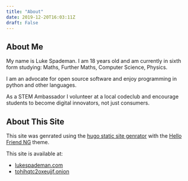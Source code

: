 ```yaml
---
title: "About"
date: 2019-12-20T16:03:11Z
draft: False
---
```

## About Me
My name is Luke Spademan. I am 18 years old and am currently in sixth form studying: Maths, Further Maths, Computer Science, Physics.

I am an advocate for open source software and enjoy programming in python and other languages.

As a STEM Ambassador I volunteer at a local codeclub and encourage students to become digital innovators, not just consumers.

## About This Site

This site was genrated using the [hugo static site genrator](https://gohugo.io) with the [Hello Friend NG](https://github.com/rhazdon/hugo-theme-hello-friend-ng) theme.

This site is available at:

* [lukespademan.com](https://lukespademan.com)
* [tohihqtc2oxeujjf.onion](http://tohihqtc2oxeujjf.onion)
